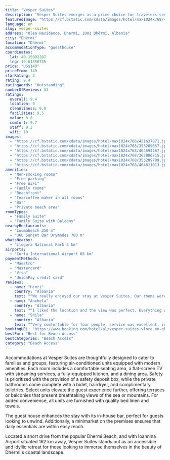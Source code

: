 ```yaml
---
title: "Vesper Suites"
description: "Vesper Suites emerges as a prime choice for travelers seeking a serene beachfront escape in Dhërmi, located merely 2."
featuredImage: "https://cf.bstatic.com/xdata/images/hotel/max1024x768/421637871.jpg?k=89539322e8fe4bdc7d8f598e7282a0df4339933a7a0fcc646235a08fe25c0fff&o=&hp=1"
language: en
slug: vesper-suites
address: "Olea Residence, Dhermi, 1001 Dhërmi, Albania"
city: "Dhërmi"
location: "Dhërmi"
accommodationType: "guesthouse"
coordinates:
  lat: 40.15092287
  lng: 19.61856735
price: "US$140"
priceFrom: 140
starRating: 3
rating: 9.4
ratingWords: "Outstanding"
numberOfReviews: 33
ratings:
  overall: 9.4
  location: 9
  cleanliness: 9.8
  facilities: 9.5
  value: 8.8
  comfort: 9.7
  staff: 9.3
  wifi: 10
images:
  - "https://cf.bstatic.com/xdata/images/hotel/max1024x768/421637871.jpg?k=89539322e8fe4bdc7d8f598e7282a0df4339933a7a0fcc646235a08fe25c0fff&o=&hp=1"
  - "https://cf.bstatic.com/xdata/images/hotel/max1024x768/353209657.jpg?k=5b6edf7e1c126e2575a75b674be57f49b37b83f64877eb2c22d7cd3aab913629&o=&hp=1"
  - "https://cf.bstatic.com/xdata/images/hotel/max1024x768/464594267.jpg?k=aef58dc52d9df63de6dc5535595ca3f89ca460494b1ef89683bac7106a13e5c7&o=&hp=1"
  - "https://cf.bstatic.com/xdata/images/hotel/max1024x768/362886715.jpg?k=28c975b66b8758a1bb19c35fcdbca1f4b118a539a0737ad8e66e2418c7331cc2&o=&hp=1"
  - "https://cf.bstatic.com/xdata/images/hotel/max1024x768/353209709.jpg?k=880197ea74fdcc63a8f7a7df3dc7a40986a94f9552c137533a73860a2b274bf3&o=&hp=1"
  - "https://cf.bstatic.com/xdata/images/hotel/max1024x768/464611013.jpg?k=0b7a7fbd64ea48fbaba0d2ce8c5aa323ba09fe5c18da94c52050ff3116c639e0&o=&hp=1"
amenities:
  - "Non-smoking rooms"
  - "Free parking"
  - "Free WiFi"
  - "Family rooms"
  - "Beachfront"
  - "Tea/coffee maker in all rooms"
  - "Bar"
  - "Private beach area"
roomTypes:
  - "Family Suite"
  - "Family Suite with Balcony"
nearbyRestaurants:
  - "Luumabeach 250 m"
  - "360 Sunset Bar Drymades 700 m"
whatsNearby:
  - "Llogora National Park 5 km"
airports:
  - "Corfu International Airport 65 km"
paymentMethods:
  - "Maestro"
  - "Mastercard"
  - "Visa"
  - "UnionPay credit card"
reviews:
  - name: "Henri"
    country: "Albania"
    text: "“We really enjoyed our stay at Vesper Suites. Our rooms were cleaned everyday and everytime we would come back to a clean place. The beds and couches were very comfortable. The whole decor is very modern and new with every room having smart TVs for...”"
  - name: "Anxhela"
    country: "Albania"
    text: "“I liked the location and the view was perfect. Everything was perfectly clean and the staff very nice. The manager was very supportive he helped us with the baggy and every need we had. Kaci and his family who did the laundery and the cleaning...”"
  - name: "Shila"
    country: "Albania"
    text: "“Very comfortable for four people, service was excellent, interior was clean and modern, everything was new, complementary champagne.”"
bookingURL: "https://www.booking.com/hotel/al/vesper-suites-vlore.en-gb.html?aid=8035640"
bestFor: "Best for Beach Access"
bestCategories: "Beach Access"
category: "Beach Access"
---
```


Accommodations at Vesper Suites are thoughtfully designed to cater to families and groups, featuring air-conditioned units equipped with modern amenities. Each room includes a comfortable seating area, a flat-screen TV with streaming services, a fully-equipped kitchen, and a dining area. Safety is prioritized with the provision of a safety deposit box, while the private bathrooms come complete with a bidet, hairdryer, and complimentary toiletries. Select units elevate the guest experience further, offering terraces or balconies that present breathtaking views of the sea or mountains. For added convenience, all units are furnished with quality bed linen and towels.

The guest house enhances the stay with its in-house bar, perfect for guests looking to unwind. Additionally, a minimarket on the premises ensures that daily essentials are within easy reach.

Located a short drive from the popular Dhermi Beach, and with Ioannina Airport situated 162 km away, Vesper Suites stands out as an accessible and idyllic retreat for those looking to immerse themselves in the beauty of Dhërmi's coastal landscape.